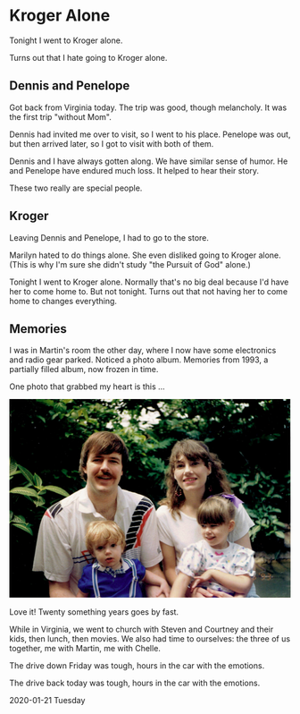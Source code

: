 # Kroger Alone

Tonight I went to Kroger alone.

Turns out that I hate going to Kroger alone.

## Dennis and Penelope

Got back from Virginia today.
The trip was good, though melancholy.
It was the first trip "without Mom".

Dennis had invited me over to visit, so I went to his place.
Penelope was out, but then arrived later, so I got to visit
with both of them.

Dennis and I have always gotten along. We have similar
sense of humor. He and Penelope have endured much loss.
It helped to hear their story.

These two really are special people.

## Kroger

Leaving Dennis and Penelope, I had to go to the store.

Marilyn hated to do things alone.
She even disliked going to Kroger alone.
(This is why I'm sure she didn't study "the Pursuit of God" alone.)

Tonight I went to Kroger alone.
Normally that's no big deal because I'd have her
to come home to. But not tonight. Turns out that not having her
to come home to changes everything.

## Memories

I was in Martin's room the other day, where I now have
some electronics and radio gear parked. Noticed a photo album.
Memories from 1993, a partially filled album, now frozen in time.

One photo that grabbed my heart is this ...

![1993-mm-25.jpg](https://github.com/trothr/blog/blob/master/images/1993-mm-25.jpg)

Love it!
Twenty something years goes by fast.

While in Virginia, we went to church with Steven and Courtney
and their kids, then lunch, then movies. We also had time
to ourselves: the three of us together, me with Martin,
me with Chelle.

The drive down Friday was tough, hours in the car with the emotions.

The drive back today was tough, hours in the car with the emotions.

2020-01-21 Tuesday


